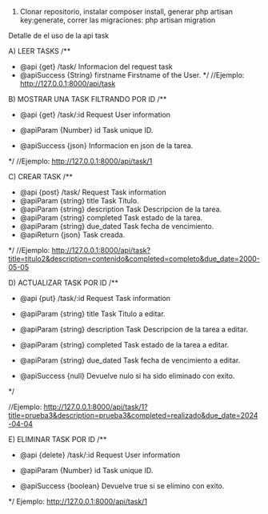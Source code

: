 1) Clonar repositorio, instalar composer install, generar php artisan key:generate, correr las migraciones: php artisan migration


Detalle de el uso de la api task


A) LEER TASKS
/**
 * @api {get} /task/  Informacion del request task
 * @apiSuccess {String} firstname Firstname of the User.
 */
  //Ejemplo:
http://127.0.0.1:8000/api/task 


B) MOSTRAR UNA TASK FILTRANDO POR ID
 /**
 * @api {get} /task/:id Request User information

 * @apiParam {Number} id Task unique ID.
 * @apiSuccess {json} Informacion en json de la tarea.

 */
 //Ejemplo:
http://127.0.0.1:8000/api/task/1
 
C) CREAR TASK
 /**
 * @api {post} /task/ Request Task information
 * @apiParam {string} title Task Titulo.
 * @apiParam {string} description Task Descripcion de la tarea.
 * @apiParam {string} completed Task estado de la tarea.
 * @apiParam {string} due_dated Task fecha de vencimiento.
 * @apiReturn {json} Task creada.

 */
 //Ejemplo:
http://127.0.0.1:8000/api/task?title=titulo2&description=contenido&completed=completo&due_date=2000-05-05

D) ACTUALIZAR TASK POR ID
 /**
 * @api {put} /task/:id Request Task information
 * @apiParam {string} title Task Titulo a editar.
 * @apiParam {string} description Task Descripcion de la tarea a editar.
 * @apiParam {string} completed Task estado de la tarea a editar.
 * @apiParam {string} due_dated Task fecha de vencimiento a editar.

 * @apiSuccess {null} Devuelve nulo si ha sido eliminado con exito.

 */
 
//Ejemplo:
http://127.0.0.1:8000/api/task/1?title=prueba3&description=prueba3&completed=realizado&due_date=2024-04-04


E) ELIMINAR TASK POR ID
  /**
 * @api {delete} /task/:id Request User information

 * @apiParam {Number} id Task unique ID.
 * @apiSuccess {boolean} Devuelve true si se elimino con exito.

 */
 Ejemplo:
http://127.0.0.1:8000/api/task/1
